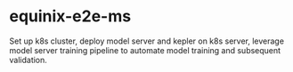 # equinix-e2e-ms
Set up k8s cluster, deploy model server and kepler on k8s server, leverage model server training pipeline to automate model training and subsequent validation.
